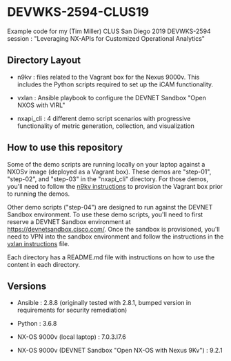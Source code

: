 # DEVWKS-2594-CLUS19

Example code for my (Tim Miller) CLUS San Diego 2019 DEVWKS-2594
session : "Leveraging NX-APIs for Customized Operational Analytics"

## Directory Layout

- n9kv : files related to the Vagrant box for the Nexus 9000v.
  This includes the Python scripts required to set up the iCAM
  functionality.

- vxlan : Ansible playbook to configure the DEVNET Sandbox
  "Open NXOS with VIRL"

- nxapi_cli : 4 different demo script scenarios with progressive
  functionality of metric generation, collection, and visualization

## How to use this repository

Some of the demo scripts are running locally on your laptop
against a NXOSv image (deployed as a Vagrant box).  These demos
are "step-01", "step-02", and "step-03" in the "nxapi_cli" directory.
For those demos, you'll need to follow the [n9kv instructions](n9kv/README.md)
to provision the Vagrant box prior to running the demos.

Other demo scripts ("step-04") are designed to run against the
DEVNET Sandbox environment.  To use these demo scripts, you'll need
to first reserve a DEVNET Sandbox environment at https://devnetsandbox.cisco.com/.
Once the sandbox is provisioned, you'll need to VPN into the sandbox
environment and follow the instructions in the [vxlan instructions](vxlan/README.md) 
file.

Each directory has a README.md file with instructions on how to use
the content in each directory.

## Versions

- Ansible : 2.8.8 (originally tested with 2.8.1, bumped version in requirements for security remediation)

- Python : 3.6.8

- NX-OS 9000v (local laptop) : 7.0.3.I7.6

- NX-OS 9000v (DEVNET Sandbox "Open NX-OS with Nexus 9Kv") : 9.2.1

